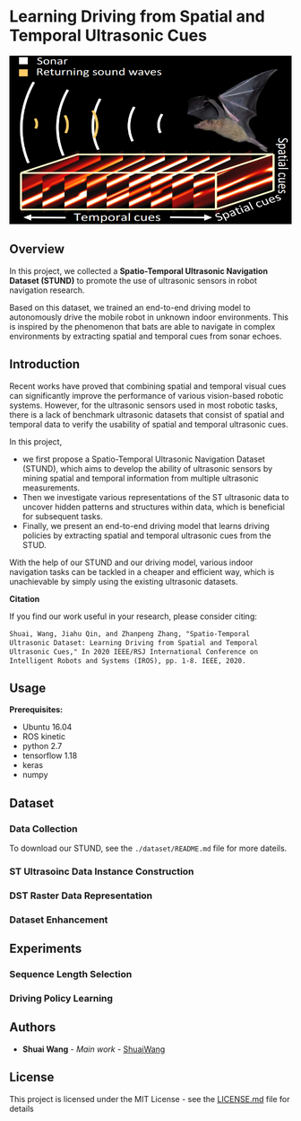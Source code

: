 <!--
 * @Author: Shuai Wang
 * @Github: https://github.com/wsustcid
 * @Version: 1.0.0
 * @Date: 2020-04-26 16:34:53
 * @LastEditTime: 2020-11-16 21:45:44
 -->

# Learning Driving from Spatial and Temporal Ultrasonic Cues
<div align=center> <img src=./doc/figure/cover.png width=600, height=300 /></div>

## Overview
In this project, we collected a **Spatio-Temporal Ultrasonic Navigation Dataset
(STUND)** to promote the use of ultrasonic sensors in robot navigation research. 

Based on this dataset, we trained an end-to-end driving model to autonomously drive the mobile robot in unknown indoor environments. This is inspired by the phenomenon that bats are able to navigate in complex environments by extracting spatial and temporal cues from sonar echoes.

## Introduction
Recent works have proved that combining spatial and temporal visual cues can significantly improve the performance of various vision-based robotic systems. However, for the ultrasonic sensors used in most robotic tasks, there is a lack of benchmark ultrasonic datasets that consist of spatial and temporal data to verify the usability of spatial and temporal ultrasonic cues. 

In this project, 
- we first propose a Spatio-Temporal Ultrasonic Navigation Dataset (STUND), which aims to develop the ability of ultrasonic sensors by mining spatial and temporal information from multiple ultrasonic measurements.
- Then we investigate various representations of the ST ultrasonic data to uncover hidden patterns and structures within data, which is beneficial for subsequent tasks.
- Finally, we present an end-to-end driving model that learns driving policies by extracting spatial and temporal ultrasonic cues from the STUD. 

With the help of our STUND and our driving model, various indoor navigation tasks can be tackled in a cheaper and efficient way, which is unachievable by simply using the existing ultrasonic datasets. 

**Citation**

If you find our work useful in your research, please consider citing:
```
Shuai, Wang, Jiahu Qin, and Zhanpeng Zhang, "Spatio-Temporal Ultrasonic Dataset: Learning Driving from Spatial and Temporal Ultrasonic Cues," In 2020 IEEE/RSJ International Conference on Intelligent Robots and Systems (IROS), pp. 1-8. IEEE, 2020.
```

## Usage
**Prerequisites:**
- Ubuntu 16.04
- ROS kinetic
- python 2.7
- tensorflow 1.18
- keras 
- numpy


## Dataset
### Data Collection
To download our STUND, see the `./dataset/README.md` file for more dateils.

### ST Ultrasoinc Data Instance Construction

### DST Raster Data Representation

### Dataset Enhancement



## Experiments
### Sequence Length Selection

### Driving Policy Learning



## Authors

- **Shuai Wang** - *Main work* - [ShuaiWang](https://shuai-wang.netlify.app/)


## License

This project is licensed under the MIT License - see the [LICENSE.md](LICENSE.md) file for details
